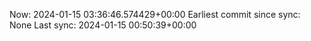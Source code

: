 Now: 2024-01-15 03:36:46.574429+00:00 Earliest commit since sync: None Last sync: 2024-01-15 00:50:39+00:00
